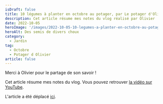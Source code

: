 ```yaml
---
isDraft: false
title: 10 légumes à planter en octobre au potager, par Le potager d'Olivier
description: Cet article résume mes notes du vlog réalisé par Olivier
date: 2022-10-05
heroImage: '/images/2022-10-05-10-legumes-a-planter-en-octobre-au-potager-le-potager-d-olivier-hero.jpg'
heroAlt: Des semis de divers choux
category:
  - Jardin
tag:
  - Octobre
  - Potager d Olivier
article: false
---
```


Merci à Olivier pour le partage de son savoir !

Cet article résume mes notes du vlog.
Vous pouvez retrouver [la vidéo sur YouTube](https://www.youtube.com/watch?v=awu7IKRwVw0).

L'article a été déplacé [ici](../../2022/10/10-legumes-a-planter-en-octobre-le-potager-d-olivier/README.md).
